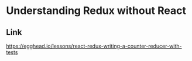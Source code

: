 # Understanding Redux without React

## Link
https://egghead.io/lessons/react-redux-writing-a-counter-reducer-with-tests
